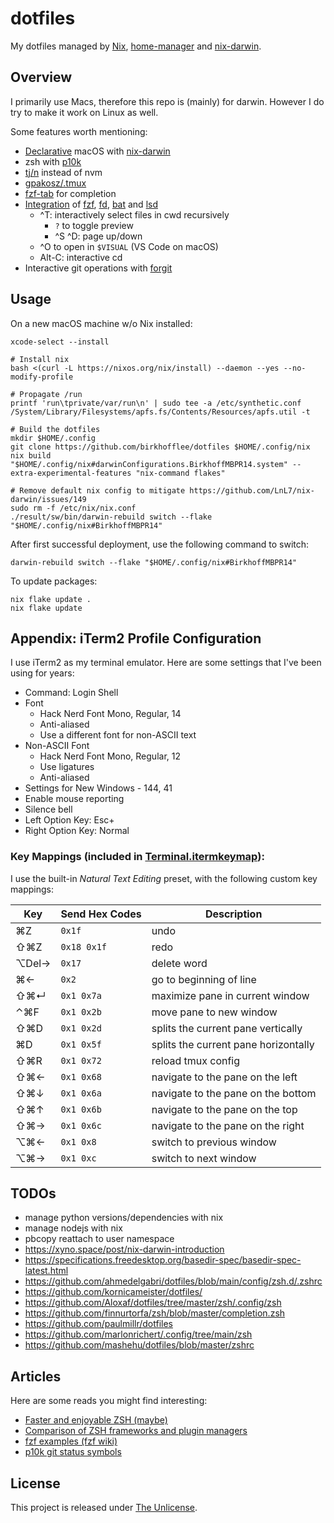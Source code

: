 # dotfiles

My dotfiles managed by [Nix](https://nixos.org/), [home-manager](https://github.com/nix-community/home-manager) and [nix-darwin](https://github.com/LnL7/nix-darwin).

## Overview

I primarily use Macs, therefore this repo is (mainly) for darwin. However I do try to make it work on Linux as well.

Some features worth mentioning:

* [Declarative](dot_nixpkgs/darwin-configuration.nix.tmpl) macOS with [nix-darwin](https://github.com/LnL7/nix-darwin)
* zsh with [p10k](https://github.com/romkatv/powerlevel10k)
* [tj/n](https://github.com/tj/n) instead of nvm
* [gpakosz/.tmux](https://github.com/gpakosz/.tmux)
* [fzf-tab](https://github.com/Aloxaf/fzf-tab) for completion
* [Integration](dot_shell/external.zsh.tmpl) of [fzf](https://github.com/junegunn/fzf#fuzzy-completion-for-bash-and-zsh), [fd](https://github.com/sharkdp/fd), [bat](https://github.com/sharkdp/bat) and [lsd](https://github.com/Peltoche/lsd)
  + ^T: interactively select files in cwd recursively
    - `?` to toggle preview
    - ^S ^D: page up/down
  + ^O to open in `$VISUAL` (VS Code on macOS)
  + Alt-C: interactive cd
* Interactive git operations with [forgit](https://github.com/wfxr/forgit#-features)

## Usage

On a new macOS machine w/o Nix installed:

```console
xcode-select --install

# Install nix
bash <(curl -L https://nixos.org/nix/install) --daemon --yes --no-modify-profile

# Propagate /run
printf 'run\tprivate/var/run\n' | sudo tee -a /etc/synthetic.conf
/System/Library/Filesystems/apfs.fs/Contents/Resources/apfs.util -t

# Build the dotfiles
mkdir $HOME/.config
git clone https://github.com/birkhofflee/dotfiles $HOME/.config/nix
nix build "$HOME/.config/nix#darwinConfigurations.BirkhoffMBPR14.system" --extra-experimental-features "nix-command flakes"

# Remove default nix config to mitigate https://github.com/LnL7/nix-darwin/issues/149
sudo rm -f /etc/nix/nix.conf
./result/sw/bin/darwin-rebuild switch --flake "$HOME/.config/nix#BirkhoffMBPR14"
```

After first successful deployment, use the following command to switch:

```console
darwin-rebuild switch --flake "$HOME/.config/nix#BirkhoffMBPR14"
```

To update packages:

```console
nix flake update .
nix flake update
```

## Appendix: iTerm2 Profile Configuration

I use iTerm2 as my terminal emulator. Here are some settings that I've been using for years:

* Command: Login Shell
* Font
  + Hack Nerd Font Mono, Regular, 14
  + Anti-aliased
  + Use a different font for non-ASCII text
* Non-ASCII Font
  + Hack Nerd Font Mono, Regular, 12
  + Use ligatures
  + Anti-aliased
* Settings for New Windows - 144, 41
* Enable mouse reporting
* Silence bell
* Left Option Key: Esc+
* Right Option Key: Normal

### Key Mappings (included in [Terminal.itermkeymap](Terminal.itermkeymap)):

I use the built-in *Natural Text Editing* preset, with the following custom key mappings:

| Key     | Send Hex Codes | Description                          |
| ------- | -------------- | ------------------------------------ |
| ⌘Z     | `0x1f`       | undo                                 |
| ⇧⌘Z   | `0x18 0x1f`  | redo                                 |
| ⌥Del→ | `0x17`       | delete word                          |
| ⌘←    | `0x2`        | go to beginning of line              |
| ⇧⌘↵  | `0x1 0x7a`   | maximize pane in current window      |
| ⌃⌘F   | `0x1 0x2b`   | move pane to new window              |
| ⇧⌘D   | `0x1 0x2d`   | splits the current pane vertically   |
| ⌘D     | `0x1 0x5f`   | splits the current pane horizontally |
| ⇧⌘R   | `0x1 0x72`   | reload tmux config                   |
| ⇧⌘←  | `0x1 0x68`   | navigate to the pane on the left     |
| ⇧⌘↓  | `0x1 0x6a`   | navigate to the pane on the bottom   |
| ⇧⌘↑  | `0x1 0x6b`   | navigate to the pane on the top      |
| ⇧⌘→  | `0x1 0x6c`   | navigate to the pane on the right    |
| ⌥⌘←  | `0x1 0x8`    | switch to previous window            |
| ⌥⌘→  | `0x1 0xc`    | switch to next window                |

## TODOs

* manage python versions/dependencies with nix
* manage nodejs with nix
* pbcopy reattach to user namespace
* https://xyno.space/post/nix-darwin-introduction
* https://specifications.freedesktop.org/basedir-spec/basedir-spec-latest.html
* https://github.com/ahmedelgabri/dotfiles/blob/main/config/zsh.d/.zshrc
* https://github.com/kornicameister/dotfiles/
* https://github.com/Aloxaf/dotfiles/tree/master/zsh/.config/zsh
* https://github.com/finnurtorfa/zsh/blob/master/completion.zsh
* https://github.com/paulmillr/dotfiles
* https://github.com/marlonrichert/.config/tree/main/zsh
* https://github.com/mashehu/dotfiles/blob/master/zshrc

## Articles

Here are some reads you might find interesting:

* [Faster and enjoyable ZSH (maybe)](https://htr3n.github.io/2018/07/faster-zsh/)
* [Comparison of ZSH frameworks and plugin managers](https://gist.github.com/laggardkernel/4a4c4986ccdcaf47b91e8227f9868ded)
* [fzf examples (fzf wiki)](https://github.com/junegunn/fzf/wiki/examples)
* [p10k git status symbols](https://github.com/romkatv/powerlevel10k#what-do-different-symbols-in-git-status-mean)

## License

This project is released under [The Unlicense](LICENSE).
